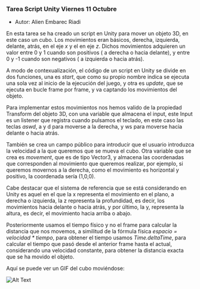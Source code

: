### Tarea Script Unity  Viernes 11 Octubre

* Autor: Alien Embarec Riadi



En esta tarea se ha creado un script en Unity para mover un objeto 3D, en este caso un cubo. Los movimientos eran básicos, derecha, izquierda, delante, atrás, en el eje *x* y el en eje *z*. Dichos movimientos adquieren un valor entre 0 y 1 cuando son positivos ( a derecha o hacia delante), y entre 0 y -1 cuando son negativos ( a izquierda o hacia atrás).

A modo de contexualización, el código de un script en Unity se divide  en dos funciones, una es *start*, que como su propio nombre indica se ejecuta una sola vez al inicio de la ejecución del juego, y otra es *update*, que se ejecuta en bucle frame por frame, y va captando los movimientos del objeto.


Para implementar estos movimientos nos hemos valido de la propiedad Transform del objeto 3D, con una variable que almacena el input, este Input es un listener que registra cuando pulsamos el teclado, en este caso las teclas *aswd*, a y d para moverse a la derecha, y ws para moverse  hacia delante o hacia atrás.

También se crea un campo público  para introducir que el usuario introduzca la velocidad a la que queremos que se mueva el cubo. Otra variable que se crea es *movement*, que es de tipo Vector3, y almacena las coordenadas que corresponden al movimiento que queremos realizar, por ejemplo, si queremos movernos a la derecha, como el movimiento es horizontal y positivo, la coordenada sería (1,0,0).

Cabe destacar que el sistema de referencia que se está considerando en Unity es aquel en el que la x representa el movimiento en el plano, a derecha o izquierda, la z representa la profundidad, es decir, los movimientos hacia delante o hacia atrás, y por último, la y, representa la altura, es decir, el movimiento hacia arriba o abajo.

Posteriormente usamos el tiempo físico y no el frame para calcular la distancia que nos movemos, a similitud de la fórmula física *espacio = velocidad * tiempo*, para obtener el tiempo usamos *Time.deltaTime*, para calcular el tiempo que pasó desde el anterior frame hasta el actual,  considerando una velocidad constante, para obtener la distancia exacta que se ha movido el objeto.


Aquí se puede ver un GIF del cubo moviéndose:

![Alt Text](./img/Grabacion_Cubo.gif)



